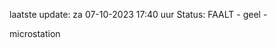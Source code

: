 laatste update: 
za 07-10-2023 17:40   uur 
Status: FAALT - geel - 
<div class="service Y">microstation</div>